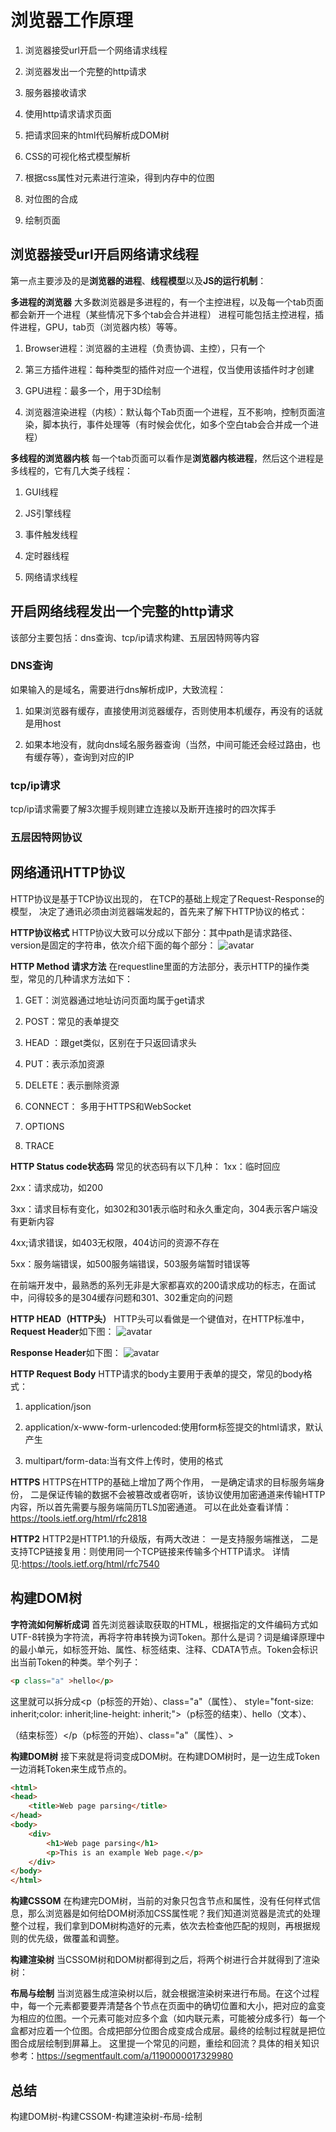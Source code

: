 
# 浏览器工作原理

1. 浏览器接受url开启一个网络请求线程

2. 浏览器发出一个完整的http请求

3. 服务器接收请求

4. 使用http请求请求页面

5. 把请求回来的html代码解析成DOM树

6. CSS的可视化格式模型解析

7. 根据css属性对元素进行渲染，得到内存中的位图

8. 对位图的合成

9. 绘制页面

## 浏览器接受url开启网络请求线程

第一点主要涉及的是**浏览器的进程**、**线程模型**以及**JS的运行机制**：

**多进程的浏览器**
大多数浏览器是多进程的，有一个主控进程，以及每一个tab页面都会新开一个进程（某些情况下多个tab会合并进程）
进程可能包括主控进程，插件进程，GPU，tab页（浏览器内核）等等。

1. Browser进程：浏览器的主进程（负责协调、主控），只有一个

2. 第三方插件进程：每种类型的插件对应一个进程，仅当使用该插件时才创建

3. GPU进程：最多一个，用于3D绘制

4. 浏览器渲染进程（内核）：默认每个Tab页面一个进程，互不影响，控制页面渲染，脚本执行，事件处理等（有时候会优化，如多个空白tab会合并成一个进程）

**多线程的浏览器内核**
每一个tab页面可以看作是**浏览器内核进程**，然后这个进程是多线程的，它有几大类子线程：

1. GUI线程

2. JS引擎线程

3. 事件触发线程

4. 定时器线程

5. 网络请求线程

## 开启网络线程发出一个完整的http请求

该部分主要包括：dns查询、tcp/ip请求构建、五层因特网等内容

### DNS查询

如果输入的是域名，需要进行dns解析成IP，大致流程：

1. 如果浏览器有缓存，直接使用浏览器缓存，否则使用本机缓存，再没有的话就是用host

2. 如果本地没有，就向dns域名服务器查询（当然，中间可能还会经过路由，也有缓存等），查询到对应的IP

### tcp/ip请求

tcp/ip请求需要了解3次握手规则建立连接以及断开连接时的四次挥手

### 五层因特网协议

## 网络通讯HTTP协议

HTTP协议是基于TCP协议出现的，
在TCP的基础上规定了Request-Response的模型，
决定了通讯必须由浏览器端发起的，首先来了解下HTTP协议的格式：

**HTTP协议格式**
HTTP协议大致可以分成以下部分：其中path是请求路径、version是固定的字符串，依次介绍下面的每个部分：
![avatar](./http.png)

**HTTP Method 请求方法**
在requestline里面的方法部分，表示HTTP的操作类型，常见的几种请求方法如下：

1. GET：浏览器通过地址访问页面均属于get请求

2. POST：常见的表单提交

3. HEAD ：跟get类似，区别在于只返回请求头

4. PUT：表示添加资源

5. DELETE：表示删除资源

6. CONNECT： 多用于HTTPS和WebSocket

7. OPTIONS

8. TRACE

**HTTP Status code状态码**
常见的状态码有以下几种：
1xx：临时回应

2xx：请求成功，如200

3xx：请求目标有变化，如302和301表示临时和永久重定向，304表示客户端没有更新内容

4xx;请求错误，如403无权限，404访问的资源不存在

5xx：服务端错误，如500服务端错误，503服务端暂时错误等

在前端开发中，最熟悉的系列无非是大家都喜欢的200请求成功的标志，在面试中，问得较多的是304缓存问题和301、302重定向的问题

**HTTP HEAD（HTTP头）**
HTTP头可以看做是一个键值对，在HTTP标准中，**Request Header**如下图：
![avatar](./requestHeader.png)

**Response Header**如下图：
![avatar](./responseHeader.png)

**HTTP Request Body**
HTTP请求的body主要用于表单的提交，常见的body格式：

1. application/json

2. application/x-www-form-urlencoded:使用form标签提交的html请求，默认产生

3. multipart/form-data:当有文件上传时，使用的格式

**HTTPS**
HTTPS在HTTP的基础上增加了两个作用，
一是确定请求的目标服务端身份，
二是保证传输的数据不会被篡改或者窃听，该协议使用加密通道来传输HTTP内容，所以首先需要与服务端简历TLS加密通道。
可以在此处查看详情：<https://tools.ietf.org/html/rfc2818>

**HTTP2**
HTTP2是HTTP1.1的升级版，有两大改进：
一是支持服务端推送，
二是支持TCP链接复用：则使用同一个TCP链接来传输多个HTTP请求。
详情见:<https://tools.ietf.org/html/rfc7540>

## 构建DOM树

**字符流如何解析成词**
首先浏览器读取获取的HTML，根据指定的文件编码方式如UTF-8转换为字符流，再将字符串转换为词Token。那什么是词？词是编译原理中的最小单元，如标签开始、属性、标签结束、注释、CDATA节点。Token会标识出当前Token的种类。举个列子：

```html
<p class="a" >hello</p>
```

这里就可以拆分成<p（p标签的开始）、class="a"（属性）、 style="font-size: inherit;color: inherit;line-height: inherit;">（p标签的结束）、hello（文本）、</p>（结束标签）</p（p标签的开始）、class="a"（属性）、>

**构建DOM树**
接下来就是将词变成DOM树。在构建DOM树时，是一边生成Token一边消耗Token来生成节点的。

```html
<html>
<head>
    <title>Web page parsing</title>
</head>
<body>
    <div>
        <h1>Web page parsing</h1>
        <p>This is an example Web page.</p>
    </div>
</body>
</html>
```

**构建CSSOM**
在构建完DOM树，当前的对象只包含节点和属性，没有任何样式信息，那么浏览器是如何给DOM树添加CSS属性呢？我们知道浏览器是流式的处理整个过程，我们拿到DOM树构造好的元素，依次去检查他匹配的规则，再根据规则的优先级，做覆盖和调整。

**构建渲染树**
当CSSOM树和DOM树都得到之后，将两个树进行合并就得到了渲染树：

**布局与绘制**
当浏览器生成渲染树以后，就会根据渲染树来进行布局。在这个过程中，每一个元素都要要弄清楚各个节点在页面中的确切位置和大小，把对应的盒变为相应的位图。一个元素可能对应多个盒（如内联元素，可能被分成多行）每一个盒都对应着一个位图。合成把部分位图合成变成合成层。最终的绘制过程就是把位图合成层绘制到屏幕上。
这里提一个常见的问题，重绘和回流？具体的相关知识参考：<https://segmentfault.com/a/1190000017329980>

## 总结

构建DOM树-构建CSSOM-构建渲染树-布局-绘制